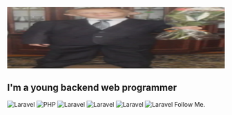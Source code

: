 [![Header](https://github.com/Wall4216/Wall4216/blob/main/assets/Wall.png)](https://vk.com/waall1642)

## I'm a young backend web programmer

![Laravel](https://img.shields.io/badge/-Laravel-090909?style=for-the-badge&logo=laravel&logoColor=6600ff)
![PHP](https://img.shields.io/badge/-Php-black?style=for-the-badge&logo=php&logoColor=red)
![Laravel](https://img.shields.io/badge/-Laravel-090909?style=for-the-badge&logo=laravel&logoColor=6600ff)
![Laravel](https://img.shields.io/badge/-Laravel-090909?style=for-the-badge&logo=laravel&logoColor=6600ff)
![Laravel](https://img.shields.io/badge/-Laravel-090909?style=for-the-badge&logo=laravel&logoColor=6600ff)
![Laravel](https://img.shields.io/badge/-Laravel-090909?style=for-the-badge&logo=laravel&logoColor=6600ff)
Follow Me.
